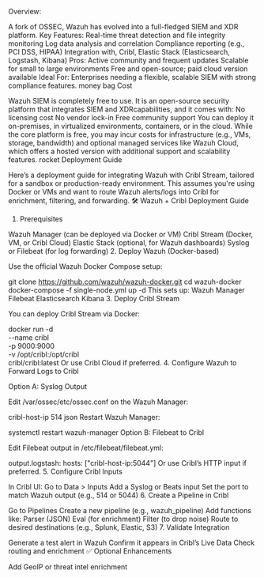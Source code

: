 Overview: 

A fork of OSSEC, Wazuh has evolved into a full-fledged SIEM and XDR platform.
Key Features:
Real-time threat detection and file integrity monitoring
Log data analysis and correlation
Compliance reporting (e.g., PCI DSS, HIPAA)
Integration with, Cribl, Elastic Stack (Elasticsearch, Logstash, Kibana)
Pros:
Active community and frequent updates
Scalable for small to large environments
Free and open-source; paid cloud version available
Ideal For: Enterprises needing a flexible, scalable SIEM with strong compliance features.
money bag Cost

Wazuh SIEM is completely free to use. It is an open-source security platform that integrates SIEM and XDRcapabilities, and it comes with:
No licensing cost
No vendor lock-in
Free community support
You can deploy it on-premises, in virtualized environments, containers, or in the cloud. While the core platform is free, you may incur costs for infrastructure (e.g., VMs, storage, bandwidth) and optional managed services like Wazuh Cloud, which offers a hosted version with additional support and scalability features.
rocket Deployment Guide

Here’s a deployment guide for integrating Wazuh with Cribl Stream, tailored for a sandbox or production-ready environment. This assumes you're using Docker or VMs and want to route Wazuh alerts/logs into Cribl for enrichment, filtering, and forwarding.
🛠️ Wazuh + Cribl Deployment Guide

1. Prerequisites

Wazuh Manager (can be deployed via Docker or VM)
Cribl Stream (Docker, VM, or Cribl Cloud)
Elastic Stack (optional, for Wazuh dashboards)
Syslog or Filebeat (for log forwarding)
2. Deploy Wazuh (Docker-based)

Use the official Wazuh Docker Compose setup:



git clone https://github.com/wazuh/wazuh-docker.git
cd wazuh-docker
docker-compose -f single-node.yml up -d
This sets up:
Wazuh Manager
Filebeat
Elasticsearch
Kibana
3. Deploy Cribl Stream

You can deploy Cribl Stream via Docker:



docker run -d \
  --name cribl \
  -p 9000:9000 \
  -v /opt/cribl:/opt/cribl \
  cribl/cribl:latest
Or use Cribl Cloud if preferred.
4. Configure Wazuh to Forward Logs to Cribl

Option A: Syslog Output

Edit /var/ossec/etc/ossec.conf on the Wazuh Manager:



<output>
  <syslog>
    <server>cribl-host-ip</server>
    <port>514</port>
    <format>json</format>
  </syslog>
</output>
Restart Wazuh Manager:



systemctl restart wazuh-manager
Option B: Filebeat to Cribl

Edit Filebeat output in /etc/filebeat/filebeat.yml:



output.logstash:
  hosts: ["cribl-host-ip:5044"]
Or use Cribl’s HTTP input if preferred.
5. Configure Cribl Inputs

In Cribl UI:
Go to Data > Inputs
Add a Syslog or Beats input
Set the port to match Wazuh output (e.g., 514 or 5044)
6. Create a Pipeline in Cribl

Go to Pipelines
Create a new pipeline (e.g., wazuh_pipeline)
Add functions like:
Parser (JSON)
Eval (for enrichment)
Filter (to drop noise)
Route to desired destinations (e.g., Splunk, Elastic, S3)
7. Validate Integration

Generate a test alert in Wazuh
Confirm it appears in Cribl’s Live Data
Check routing and enrichment
✅ Optional Enhancements

Add GeoIP or threat intel enrichment